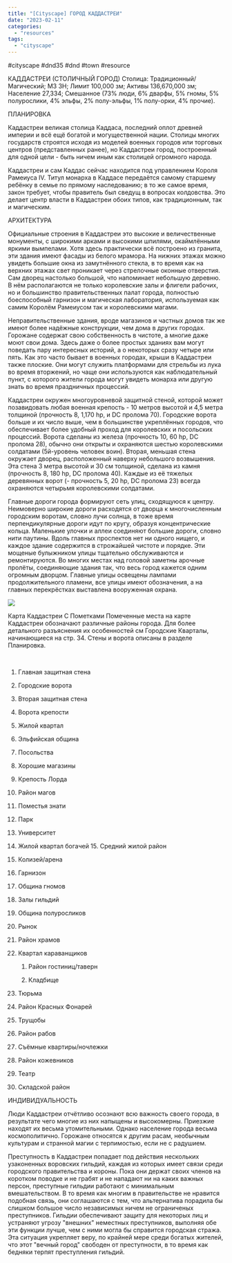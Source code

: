 ```yaml
---
title: "[Cityscape] ГОРОД КАДДАСТРЕИ"
date: "2023-02-11"
categories: 
  - "resources"
tags: 
  - "cityscape"
---
```


#cityscape #dnd35 #dnd #town #resource

КАДДАСТРЕИ (СТОЛИЧНЫЙ ГОРОД) Столица: Традиционный/Магический; МЗ ЗН; Лимит 100,000 зм; Активы 136,670,000 зм; Население 27,334; Смешанное (73% люди, 6% дварфы, 5% гномы, 5% полурослики, 4% эльфы, 2% полу-эльфы, 1% полу-орки, 4% прочие).

ПЛАНИРОВКА

Каддастреи великая столица Каддаса, последний оплот древней империи и всё ещё богатой и могущественной нации. Столицы многих государств строятся исходя из моделей военных городов или торговых центров (представленных ранее), но Каддастреи город, построенный для одной цели - быть ничем иным как столицей огромного народа.

Каддастреи и сам Каддас сейчас находится под управлением Короля Рамеиуса IV. Титул монарха в Каддасе передаётся самому старшему ребёнку в семье по прямому наследованию; в то же самое время, закон требует, чтобы правитель был сведущ в вопросах колдовства. Это делает центр власти в Каддастреи обоих типов, как традиционным, так и магическим.

АРХИТЕКТУРА

Официальные строения в Каддастреи это высокие и величественные монументы, с широкими арками и высокими шпилями, окаймлёнными яркими вымпелами. Хотя здесь практически всё построено из гранита, эти здания имеют фасады из белого мрамора. На нижних этажах можно увидеть большие окна из замутнённого стекла, в то время как на верхних этажах свет проникает через стрелочные оконные отверстия. Сам дворец настолько большой, что напоминает небольшую деревню. В нём располагаются не только королевские залы и флигели рабочих, но и большинство правительственных палат города, полностью боеспособный гарнизон и магическая лаборатория, используемая как самим Королём Рамеиусом так и королевскими магами.

Неправительственные здания, вроде магазинов и частных домов так же имеют более надёжные конструкции, чем дома в других городах. Горожане содержат свою собственность в чистоте, а многие даже моют свои дома. Здесь даже о более простых зданиях вам могут поведать пару интересных историй, а о некоторых сразу четыре или пять. Как это часто бывает в военных городах, крыши в Каддастреи также плоские. Они могут служить платформами для стрельбы из лука во время вторжений, но чаще они используются как наблюдательный пункт, с которого жители города могут увидеть монарха или другую знать во время праздничных процессий.

Каддастреи окружен многоуровневой защитной стеной, которой может позавидовать любая военная крепость - 10 метров высотой и 4,5 метра толщиной (прочность 8, 1,170 hp, и DC пролома 70). Городские ворота больше и их число выше, чем в большинстве укреплённых городов, что обеспечивает более удобный проход для королевских и посольских процессий. Ворота сделаны из железа (прочность 10, 60 hp, DC пролома 28), обычно они открыты и охраняются шестью королевскими солдатами (5й-уровень человек воин). Вторая, меньшая стена окружает дворец, расположенный наверху небольшого возвышения. Эта стена 3 метра высотой и 30 см толщиной, сделана из камня (прочность 8, 180 hp, DC пролома 40). Каждые из её тяжелых деревянных ворот (- прочность 5, 20 hp, DC пролома 23) всегда охраняются четырьмя королевскими солдатами.

Главные дороги города формируют сеть улиц, сходящуюся к центру. Неимоверно широкие дороги расходятся от дворца к многочисленным городским воротам, словно лучи солнца, в тоже время перпендикулярные дороги идут по кругу, образуя концентрические кольца. Маленькие улочки и аллеи соединяют большие дороги, словно нити паутины. Вдоль главных проспектов нет ни одного нищего, и каждое здание содержится в строжайшей чистоте и порядке. Эти мощеные булыжником улицы тщательно обслуживаются и ремонтируются. Во многих местах над головой заметны арочные пролёты, соединяющие здания так, что весь город кажется одним огромным дворцом. Главные улицы освещены лампами продолжительного пламени, все улицы имеют обозначения, а на главных перекрёстках выставлена вооруженная охрана.

![](https://cyborgsandmages.com/wp-content/uploads/2023/02/021123_1507_cityscape1.png)

Карта Каддастреи С Пометками Помеченные места на карте Каддастреи обозначают различные районы города. Для более детального разъяснения их особенностей см Городские Кварталы, начинающиеся на стр. 34. Стены и ворота описаны в разделе Планировка.

 

1. Главная защитная стена
    
2. Городские ворота
    
3. Вторая защитная стена
    
4. Ворота крепости
    
5. Жилой квартал
    
6. Эльфийская община
    
7. Посольства
    
8. Хорошие магазины
    
9. Крепость Лорда
    
10. Район магов
    
11. Поместья знати
    
12. Парк
    
13. Университет
    
14. Жилой квартал богачей 15. Средний жилой район
    
15. Колизей/арена
    
16. Гарнизон
    
17. Община гномов
    
18. Залы гильдий
    
19. Община полуросликов
    
20. Рынок
    
21. Район храмов
    
22. Квартал караванщиков
    
    1. Район гостиниц/таверн
        
    2. Кладбище
        
23. Тюрьма
    
24. Район Красных Фонарей
    
25. Трущобы
    
26. Район рабов
    
27. Съёмные квартиры/ночлежки
    
28. Район кожевников
    
29. Театр
    
30. Складской район
    

ИНДИВИДУАЛЬНОСТЬ

Люди Каддастреи отчётливо осознают всю важность своего города, в результате чего многие из них напыщены и высокомерны. Приезжие находят их весьма утомительными. Однако население города весьма космополитично. Горожане относятся к другим расам, необычным культурам и странной магии с терпимостью, если не с радушием.

Преступность в Каддастреи попадает под действия нескольких узаконенных воровских гильдий, каждая из которых имеет связи среди городского правительства и короны. Пока они держат своих членов на коротком поводке и не грабят и не нападают ни на каких важных персон, преступные гильдии работают с минимальным вмешательством. В то время как многим в правительстве не нравится подобная связь, они соглашаются с тем, что альтернатива порадила бы слишком большое число независимых ничем не ограниченых преступников. Гильдии обеспечивают защиту для некоторых лиц и устраняют угрозу "внешних" неместных преступников, выполняя обе эти функции лучше, чем с ними могла бы справится городская стража. Эта ситуация укрепляет веру, по крайней мере среди богатых жителей, что этот "вечный город" свободен от преступности, в то время как бедняки терпят преступления гильдий.

